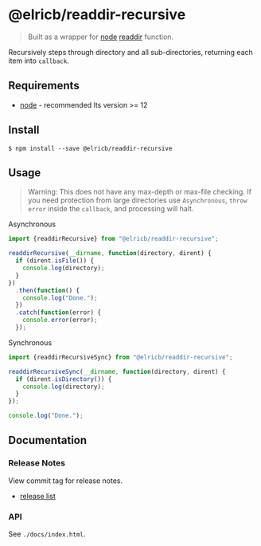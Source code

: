 # @elricb/readdir-recursive

> Built as a wrapper for [node](https://nodejs.org/api) [readdir](https://nodejs.org/api/fs.html) function.

Recursively steps through directory and all sub-directories, returning each item into `callback`.

## Requirements

* [node](https://nodejs.org/en/download/) - recommended lts version >= 12

## Install

```
$ npm install --save @elricb/readdir-recursive
```

## Usage

> Warning: This does not have any max-depth or max-file checking.  If you need protection from large directories use `Asynchronous`, `throw error` inside the `callback`, and processing will halt.

Asynchronous

```jsx
import {readdirRecursive} from "@elricb/readdir-recursive";

readdirRecursive(__dirname, function(directory, dirent) {
  if (dirent.isFile()) {
    console.log(directory);
  }
})
  .then(function() {
    console.log("Done.");
  })
  .catch(function(error) {
    console.error(error);
  });
```

Synchronous

```jsx
import {readdirRecursiveSync} from "@elricb/readdir-recursive";

readdirRecursiveSync(__dirname, function(directory, dirent) {
  if (dirent.isDirectory()) {
    console.log(directory);
  }
});

console.log("Done.");
```

## Documentation

### Release Notes

View commit tag for release notes.

* [release list](https://github.com/elricb/readdir-recursive/tags)

### API

See `./docs/index.html`.

